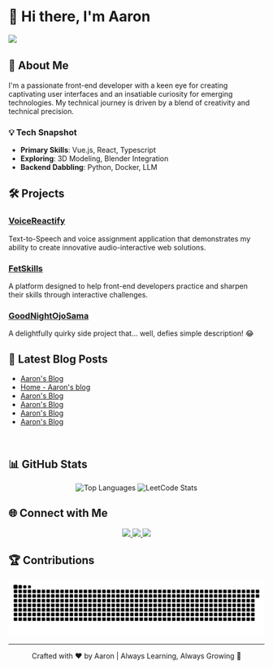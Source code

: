 # 👋 Hi there, I'm Aaron
<img src="https://user-images.githubusercontent.com/74038190/213910845-af37a709-8995-40d6-be59-724526e3c3d7.gif">

## 🚀 About Me

I'm a passionate front-end developer with a keen eye for creating captivating user interfaces and an insatiable curiosity for emerging technologies. My technical journey is driven by a blend of creativity and technical precision.

### 💡 Tech Snapshot
- **Primary Skills**: Vue.js, React, Typescript
- **Exploring**: 3D Modeling, Blender Integration
- **Backend Dabbling**: Python, Docker, LLM

## 🛠️ Projects

### [VoiceReactify](https://github.com/eepson123tw/VoiceReactify)
Text-to-Speech and voice assignment application that demonstrates my ability to create innovative audio-interactive web solutions.

### [FetSkills](https://fet-skills.zeabur.app/)
A platform designed to help front-end developers practice and sharpen their skills through interactive challenges.

### [GoodNightOjoSama](https://good-night-ojosama.zeabur.app/)
A delightfully quirky side project that... well, defies simple description! 😂

## 📝 Latest Blog Posts
<!-- BLOG-POST-LIST:START -->
- [Aaron&#39;s Blog](https://www.aaron-shih.com/frontend/nuxt/nuxt-001)
- [Home - Aaron&#39;s blog](https://www.aaron-shih.com/)
- [Aaron&#39;s Blog](https://www.aaron-shih.com/backend/python/python-002)
- [Aaron&#39;s Blog](https://www.aaron-shih.com/backend/python/python-003)
- [Aaron&#39;s Blog](https://www.aaron-shih.com/smallTalk/first-principles)
- [Aaron&#39;s Blog](https://www.aaron-shih.com/backend/python/python-001)
<!-- BLOG-POST-LIST:END -->
</br>

## 📊 GitHub Stats

<div align="center">
  <img src="https://github-readme-stats.vercel.app/api/top-langs/?username=eepson123tw&hide_progress=true" alt="Top Languages" />
<!--   <img src="https://streak-stats.demolab.com?user=eepson123tw&theme=meta-light&hide_border=true" alt="GitHub Streak" /> -->
  <img src="https://leetcard.jacoblin.cool/eepson123tw?theme=light&font=Abel" alt="LeetCode Stats" />
</div>

## 🌐 Connect with Me

<p align="center">
  <a href="https://www.aaron-shih.com" target="_blank">
    <img src="https://img.shields.io/badge/Blog-FF5722?style=for-the-badge&logo=blogger&logoColor=white" />
  </a>
  <a href="mailto:ninocar215@gmail.com">
    <img src="https://img.shields.io/badge/Email-D14836?style=for-the-badge&logo=gmail&logoColor=white" />
  </a>
  <a href="https://www.linkedin.com/in/aaron-shih" target="_blank">
    <img src="https://img.shields.io/badge/LinkedIn-0077B5?style=for-the-badge&logo=linkedin&logoColor=white" />
  </a>
</p>

## 🏆 Contributions

  <img alt="github-snake" src="./assets/contribution-snake.svg" />

---

<p align="center">
  Crafted with ❤️ by Aaron | Always Learning, Always Growing 🌱
</p>
